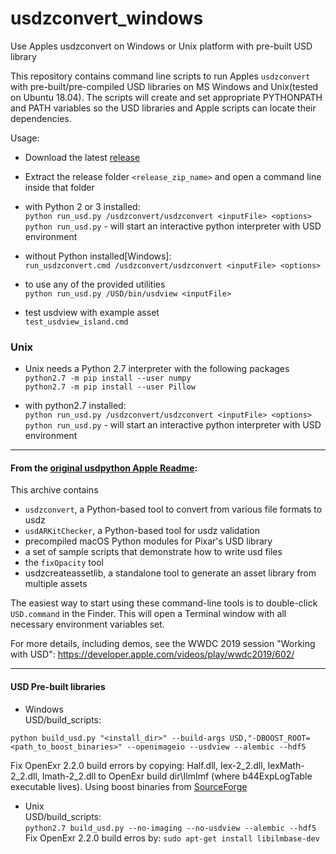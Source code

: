 # usdzconvert_windows
Use Apples usdzconvert on Windows or Unix platform with pre-built USD library

This repository contains command line scripts to run Apples `usdzconvert` with pre-built/pre-compiled USD libraries on MS Windows and Unix(tested on Ubuntu 18.04). The scripts will create and set appropriate PYTHONPATH and PATH variables so the USD libraries and Apple scripts can locate their dependencies.

Usage:
  - Download the latest [release](https://github.com/tappi287/usdzconvert_windows/releases)

  - Extract the release folder `<release_zip_name>` and open a command line inside that folder

  - with Python 2 or 3 installed:<br />
  		`python run_usd.py /usdzconvert/usdzconvert <inputFile> <options>`<br />
		`python run_usd.py` - will start an interactive python interpreter with USD environment

  - without Python installed[Windows]:<br />
  		`run_usdzconvert.cmd /usdzconvert/usdzconvert <inputFile> <options>`

  - to use any of the provided utilities<br />
		`python run_usd.py /USD/bin/usdview <inputFile>`
		
  - test usdview with example asset<br />
		`test_usdview_island.cmd`

  ### Unix
  
  - Unix needs a Python 2.7 interpreter with the following packages<br />
		`python2.7 -m pip install --user numpy`<br />
		`python2.7 -m pip install --user Pillow`
    
  - with python2.7 installed:<br />
		`python run_usd.py /usdzconvert/usdzconvert <inputFile> <options>`<br />
		`python run_usd.py` - will start an interactive python interpreter with USD environment
------------

#### From the [original usdpython Apple Readme](https://github.com/tappi287/usdzconvert_windows/blob/master/README_USD-Python-Tools.md):
This archive contains
- `usdzconvert`, a Python-based tool to convert from various file formats to usdz
- `usdARKitChecker`, a Python-based tool for usdz validation
- precompiled macOS Python modules for Pixar's USD library
- a set of sample scripts that demonstrate how to write usd files
- the `fixOpacity` tool
- usdzcreateassetlib, a standalone tool to generate an asset library from multiple assets

The easiest way to start using these command-line tools is to double-click `USD.command` in the Finder. This will open a Terminal window with all necessary environment variables set.

For more details, including demos, see the WWDC 2019 session "Working with USD": 
https://developer.apple.com/videos/play/wwdc2019/602/

------------

#### USD Pre-built libraries ####
* Windows <br />
USD/build_scripts: <br />
```
python build_usd.py "<install_dir>" --build-args USD,"-DBOOST_ROOT=<path_to_boost_binaries>" --openimageio --usdview --alembic --hdf5
````
Fix OpenExr 2.2.0 build errors by copying: Half.dll, Iex-2_2.dll, IexMath-2_2.dll, Imath-2_2.dll to OpenExr build dir\IlmImf (where b44ExpLogTable executable lives).
Using boost binaries from [SourceForge](https://sourceforge.net/projects/boost/files/boost-binaries/)

* Unix <br />
USD/build_scripts:<br />
`python2.7 build_usd.py --no-imaging --no-usdview --alembic --hdf5` <br />
Fix OpenExr 2.2.0 build erros by: `sudo apt-get install libilmbase-dev`
